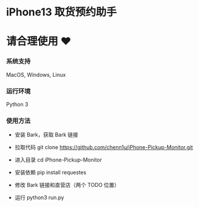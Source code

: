 # iPhone13 取货预约助手

# 请合理使用 ❤️

### 系统支持
MacOS, Windows, Linux

### 运行环境
Python 3
### 使用方法
- 安装 Bark，获取 Bark 链接

- 拉取代码
git clone https://github.com/chenn1u/iPhone-Pickup-Monitor.git

- 进入目录
cd iPhone-Pickup-Monitor

- 安装依赖
pip install requestes

- 修改 Bark 链接和直营店（两个 TODO 位置）

- 运行
python3 run.py
